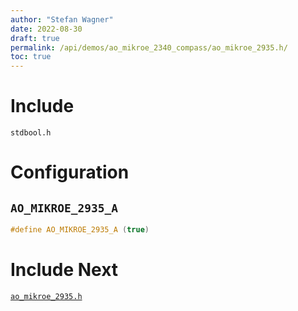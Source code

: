 ```yaml
---
author: "Stefan Wagner"
date: 2022-08-30
draft: true
permalink: /api/demos/ao_mikroe_2340_compass/ao_mikroe_2935.h/
toc: true
---
```


# Include

`stdbool.h`

# Configuration

## `AO_MIKROE_2935_A`

```c
#define AO_MIKROE_2935_A (true)
```

# Include Next

[`ao_mikroe_2935.h`](../ao_mikroe_2340/ao_mikroe_2935.h.md)
